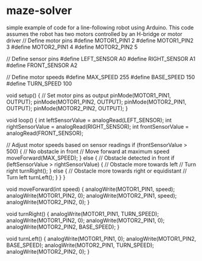 # maze-solver
 simple example of code for a line-following robot using Arduino. This code assumes the robot has two motors controlled by an H-bridge or motor driver
// Define motor pins
#define MOTOR1_PIN1 2
#define MOTOR1_PIN2 3
#define MOTOR2_PIN1 4
#define MOTOR2_PIN2 5

// Define sensor pins
#define LEFT_SENSOR A0
#define RIGHT_SENSOR A1
#define FRONT_SENSOR A2

// Define motor speeds
#define MAX_SPEED 255
#define BASE_SPEED 150
#define TURN_SPEED 100

void setup() {
  // Set motor pins as output
  pinMode(MOTOR1_PIN1, OUTPUT);
  pinMode(MOTOR1_PIN2, OUTPUT);
  pinMode(MOTOR2_PIN1, OUTPUT);
  pinMode(MOTOR2_PIN2, OUTPUT);
}

void loop() {
  int leftSensorValue = analogRead(LEFT_SENSOR);
  int rightSensorValue = analogRead(RIGHT_SENSOR);
  int frontSensorValue = analogRead(FRONT_SENSOR);

  // Adjust motor speeds based on sensor readings
  if (frontSensorValue > 500) { // No obstacle in front
    // Move forward at maximum speed
    moveForward(MAX_SPEED);
  } else { // Obstacle detected in front
    if (leftSensorValue > rightSensorValue) { // Obstacle more towards left
      // Turn right
      turnRight();
    } else { // Obstacle more towards right or equidistant
      // Turn left
      turnLeft();
    }
  }
}

void moveForward(int speed) {
  analogWrite(MOTOR1_PIN1, speed);
  analogWrite(MOTOR1_PIN2, 0);
  analogWrite(MOTOR2_PIN1, speed);
  analogWrite(MOTOR2_PIN2, 0);
}

void turnRight() {
  analogWrite(MOTOR1_PIN1, TURN_SPEED);
  analogWrite(MOTOR1_PIN2, 0);
  analogWrite(MOTOR2_PIN1, 0);
  analogWrite(MOTOR2_PIN2, BASE_SPEED);
}

void turnLeft() {
  analogWrite(MOTOR1_PIN1, 0);
  analogWrite(MOTOR1_PIN2, BASE_SPEED);
  analogWrite(MOTOR2_PIN1, TURN_SPEED);
  analogWrite(MOTOR2_PIN2, 0);
}
